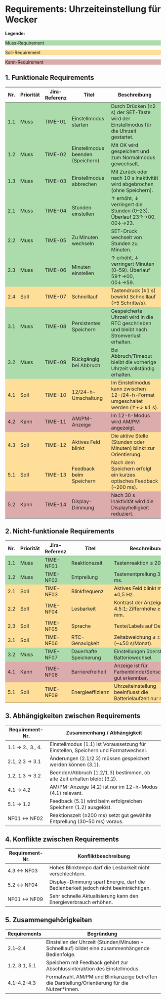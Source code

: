 <style>
  .muss { background-color: rgba(51,170,51,.4) }
  .soll { background-color: rgba(255,174,0,.4) }
  .kann { background-color: rgba(170,51,51,.4) }
</style>

# Requirements: Uhrzeiteinstellung für Wecker

**Legende:** <p class="muss">Muss-Requirement</p> <p class="soll">Soll-Requirement</p> <p class="kann">Kann-Requirement</p>



## 1. Funktionale Requirements

<table>
  <thead>
    <tr><th>Nr.</th><th>Priorität</th><th>Jira-Referenz</th><th>Titel</th><th>Beschreibung</th></tr>
  </thead>
  <tbody>
    <tr class="muss"><td>1.1</td><td>Muss</td><td>TIME-01</td><td>Einstellmodus starten</td><td>Durch Drücken (≥2 s) der SET-Taste wird der Einstellmodus für die Uhrzeit gestartet.</td></tr>
    <tr class="muss"><td>1.2</td><td>Muss</td><td>TIME-02</td><td>Einstellmodus beenden (Speichern)</td><td>Mit OK wird gespeichert und zum Normalmodus gewechselt.</td></tr>
    <tr class="muss"><td>1.3</td><td>Muss</td><td>TIME-03</td><td>Einstellmodus abbrechen</td><td>Mit Zurück oder nach 10 s Inaktivität wird abgebrochen (ohne Speichern).</td></tr>
    <tr class="muss"><td>2.1</td><td>Muss</td><td>TIME-04</td><td>Stunden einstellen</td><td>↑ erhöht, ↓ verringert die Stunden (0–23). Überlauf 23↑→00, 00↓→23.</td></tr>
    <tr class="muss"><td>2.2</td><td>Muss</td><td>TIME-05</td><td>Zu Minuten wechseln</td><td>SET-Druck wechselt von Stunden zu Minuten.</td></tr>
    <tr class="muss"><td>2.3</td><td>Muss</td><td>TIME-06</td><td>Minuten einstellen</td><td>↑ erhöht, ↓ verringert Minuten (0–59). Überlauf 59↑→00, 00↓→59.</td></tr>
    <tr class="soll"><td>2.4</td><td>Soll</td><td>TIME-07</td><td>Schnelllauf</td><td>Tastendruck (≥1 s) bewirkt Schnelllauf (≥5 Schritte/s).</td></tr>
    <tr class="muss"><td>3.1</td><td>Muss</td><td>TIME-08</td><td>Persistentes Speichern</td><td>Gespeicherte Uhrzeit wird in die RTC geschrieben und bleibt nach Stromverlust erhalten.</td></tr>
    <tr class="muss"><td>3.2</td><td>Muss</td><td>TIME-09</td><td>Rückgängig bei Abbruch</td><td>Bei Abbruch/Timeout bleibt die vorherige Uhrzeit vollständig erhalten.</td></tr>
    <tr class="soll"><td>4.1</td><td>Soll</td><td>TIME-10</td><td>12/24-h-Umschaltung</td><td>Im Einstellmodus kann zwischen 12-/24-h-Format umgeschaltet werden (↑+↓ ≥1 s).</td></tr>
    <tr class="kann"><td>4.2</td><td>Kann</td><td>TIME-11</td><td>AM/PM-Anzeige</td><td>Im 12-h-Modus wird AM/PM angezeigt.</td></tr>
    <tr class="soll"><td>4.3</td><td>Soll</td><td>TIME-12</td><td>Aktives Feld blinkt</td><td>Die aktive Stelle (Stunden oder Minuten) blinkt zur Orientierung.</td></tr>
    <tr class="soll"><td>5.1</td><td>Soll</td><td>TIME-13</td><td>Feedback beim Speichern</td><td>Nach dem Speichern erfolgt ein kurzes optisches Feedback (~200 ms).</td></tr>
    <tr class="kann"><td>5.2</td><td>Kann</td><td>TIME-14</td><td>Display-Dimmung</td><td>Nach 30 s Inaktivität wird die Displayhelligkeit reduziert.</td></tr>
  </tbody>
</table>



## 2. Nicht-funktionale Requirements

<table>
  <thead>
    <tr><th>Nr.</th><th>Priorität</th><th>Jira-Referenz</th><th>Titel</th><th>Beschreibung</th></tr>
  </thead>
  <tbody>
    <tr class="muss"><td>1.1</td><td>Muss</td><td>TIME-NF01</td><td>Reaktionszeit</td><td>Tastenreaktion ≤ 200 ms.</td></tr>
    <tr class="muss"><td>1.2</td><td>Muss</td><td>TIME-NF02</td><td>Entprellung</td><td>Tastenentprellung 30–50 ms.</td></tr>
    <tr class="soll"><td>2.1</td><td>Soll</td><td>TIME-NF03</td><td>Blinkfrequenz</td><td>Aktives Feld blinkt mit 2 Hz ±0,5 Hz.</td></tr>
    <tr class="soll"><td>2.2</td><td>Soll</td><td>TIME-NF04</td><td>Lesbarkeit</td><td>Kontrast der Anzeige ≥ 4.5:1; Ziffernhöhe ≥ 10 mm.</td></tr>
    <tr class="soll"><td>2.3</td><td>Soll</td><td>TIME-NF05</td><td>Sprache</td><td>Texte/Labels auf Deutsch.</td></tr>
    <tr class="soll"><td>3.1</td><td>Soll</td><td>TIME-NF06</td><td>RTC-Genauigkeit</td><td>Zeitabweichung ≤ ±20 ppm (~±50 s/Monat).</td></tr>
    <tr class="muss"><td>3.2</td><td>Muss</td><td>TIME-NF07</td><td>Dauerhafte Speicherung</td><td>Einstellungen überstehen Batteriewechsel.</td></tr>
    <tr class="kann"><td>4.1</td><td>Kann</td><td>TIME-NF08</td><td>Barrierefreiheit</td><td>Anzeige ist für Farbenblinde/Sehschwache gut erkennbar.</td></tr>
    <tr class="soll"><td>5.1</td><td>Soll</td><td>TIME-NF09</td><td>Energieeffizienz</td><td>Uhrzeiteinstellung beeinflusst die Batterielaufzeit nur minimal.</td></tr>
  </tbody>
</table>



## 3. Abhängigkeiten zwischen Requirements

| Requirement-Nr.       | Zusammenhang / Abhängigkeit                                                                  |
|-------------------------|----------------------------------------------------------------------------------------------|
| 1.1 → 2., 3., 4. | Einstellmodus (1.1) ist Voraussetzung für Einstellen, Speichern und Formatwechsel.                  |
| 2.1, 2.3 → 3.1          | Änderungen (2.1/2.3) müssen gespeichert werden können (3.1).                                 |
| 1.2, 1.3 → 3.2          | Beenden/Abbruch (1.2/1.3) bestimmen, ob alte Zeit erhalten bleibt (3.2).                     |
| 4.1 → 4.2               | AM/PM-Anzeige (4.2) ist nur im 12-h-Modus (4.1) relevant.                                    |
| 5.1 → 1.2               | Feedback (5.1) wird beim erfolgreichen Speichern (1.2) ausgelöst.                            |
| NF01 ↔ NF02             | Reaktionszeit (≤200 ms) setzt gut gewählte Entprellung (30–50 ms) voraus.                    |



## 4. Konflikte zwischen Requirements

| Requirement-Nr. | Konfliktbeschreibung                                                                       |
|-----------------|--------------------------------------------------------------------------------------------|
| 4.3 ↔ NF03      | Hohes Blinktempo darf die Lesbarkeit nicht verschlechtern.                                 |
| 5.2 ↔ NF04      | Display-Dimmung spart Energie, darf die Bedienbarkeit jedoch nicht beeinträchtigen.        |
| NF01 ↔ NF09     | Sehr schnelle Aktualisierung kann den Energieverbrauch erhöhen.                            |



## 5. Zusammengehörigkeiten

| Requirements | Begründung                                                                                                 |
|--------------|------------------------------------------------------------------------------------------------------------|
| 2.1–2.4      | Einstellen der Uhrzeit (Stunden/Minuten + Schnelllauf) bildet eine zusammenhängende Bedienfolge.           |
| 1.2, 3.1, 5.1| Speichern mit Feedback gehört zur Abschlussinteraktion des Einstellmodus.                                  |
| 4.1–4.2–4.3  | Formatwahl, AM/PM und Blinkanzeige betreffen die Darstellung/Orientierung für die Nutzer*innen.            |
